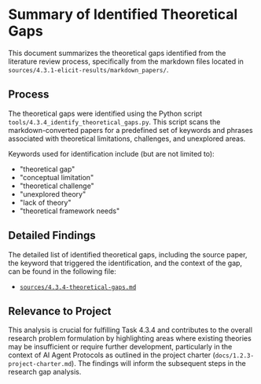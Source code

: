 # Summary of Identified Theoretical Gaps

This document summarizes the theoretical gaps identified from the literature review process, specifically from the markdown files located in `sources/4.3.1-elicit-results/markdown_papers/`.

## Process

The theoretical gaps were identified using the Python script `tools/4.3.4_identify_theoretical_gaps.py`. This script scans the markdown-converted papers for a predefined set of keywords and phrases associated with theoretical limitations, challenges, and unexplored areas.

Keywords used for identification include (but are not limited to):
- "theoretical gap"
- "conceptual limitation"
- "theoretical challenge"
- "unexplored theory"
- "lack of theory"
- "theoretical framework needs"

## Detailed Findings

The detailed list of identified theoretical gaps, including the source paper, the keyword that triggered the identification, and the context of the gap, can be found in the following file:

- [`sources/4.3.4-theoretical-gaps.md`](../../sources/4.3.4-theoretical-gaps.md)

## Relevance to Project

This analysis is crucial for fulfilling Task 4.3.4 and contributes to the overall research problem formulation by highlighting areas where existing theories may be insufficient or require further development, particularly in the context of AI Agent Protocols as outlined in the project charter (`docs/1.2.3-project-charter.md`). The findings will inform the subsequent steps in the research gap analysis. 
